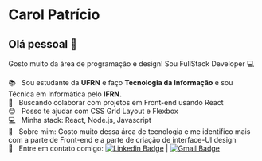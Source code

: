 # Carol Patrício

## Olá pessoal 👋
Gosto muito da área de programação e design!
Sou FullStack Developer :computer:

 :books:  &nbsp; Sou estudante da **UFRN** e faço **Tecnologia da Informação** e sou Técnica em Informática pelo **IFRN.**
 <br/> :purple_heart: &nbsp; Buscando colaborar com projetos em Front-end usando React
 <br/> :blush: &nbsp; Posso te ajudar com CSS Grid Layout e Flexbox
 <br/> :computer: &nbsp; Minha stack: React, Node.js, Javascript
 <br/> 💬  &nbsp; Sobre mim: Gosto muito dessa área de tecnologia e me identifico mais com a parte de Front-end e a parte de criação de interface-UI design
 <br/> :email: &nbsp; Entre em contato comigo: [![Linkedin Badge](https://img.shields.io/badge/-CarolPatricio-blue?style=flat-square&logo=Linkedin&logoColor=white&link=https://www.linkedin.com/in/ana-carolina-patricio-693ab217b/)](https://www.linkedin.com/in/ana-carolina-patricio-693ab217b/) 
| 
[![Gmail Badge](https://img.shields.io/badge/-carolpatricio28@gmail.com-c14438?style=flat-square&logo=Gmail&logoColor=white&link=mailto:carolpatricio28@gmail.com)](mailto:carolpatricio28@gmail.com)

